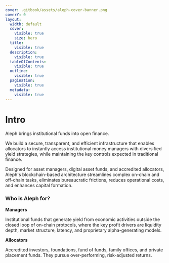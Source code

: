 ```yaml
---
cover: .gitbook/assets/aleph-cover-banner.png
coverY: 0
layout:
  width: default
  cover:
    visible: true
    size: hero
  title:
    visible: true
  description:
    visible: true
  tableOfContents:
    visible: true
  outline:
    visible: true
  pagination:
    visible: true
  metadata:
    visible: true
---
```


# Intro

Aleph brings institutional funds into open finance.&#x20;

We build a secure, transparent, and efficient infrastructure that enables allocators to instantly access institutional money managers with diversified yield strategies, while maintaining the key controls expected in traditional finance.

Designed for asset managers, digital asset funds, and accredited allocators, Aleph's blockchain-based architecture streamlines complex on-chain and off-chain tasks, eliminates bureaucratic frictions, reduces operational costs, and enhances capital formation.

### Who is Aleph for?

**Managers**&#x20;

Institutional funds that generate yield from economic activities outside the closed loop of on-chain protocols, where the key profit drivers are liquidity depth, market structure, latency, and proprietary alpha-generating models.

**Allocators**

Accredited investors, foundations, fund of funds, family offices, and private placement funds. They pursue over-performing, risk-adjusted returns.

